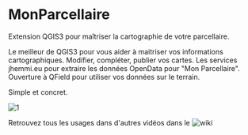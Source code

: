 # MonParcellaire
Extension QGIS3 pour maîtriser la cartographie de votre parcellaire.

Le meilleur de QGIS3 pour vous aider à maitriser vos informations cartographiques.
Modifier, compléter, publier vos cartes.
Les services jhemmi.eu pour extraire les données OpenData pour "Mon Parcellaire".
Ouverture à QField pour utiliser vos données sur le terrain.

Simple et concret.

![1](https://github.com/jhemmi/MonParcellaire/blob/master/MonPacellaire.gif)

Retrouvez tous les usages dans d'autres vidéos dans le ![wiki](https://github.com/jhemmi/MonParcellaire/wiki)
